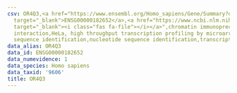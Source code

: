 ```yaml
---
csv: OR4Q3,<a href="https://www.ensembl.org/Homo_sapiens/Gene/Summary?db=core;g=ENSG00000182652"
  target="_blank">ENSG00000182652</a>,<a href="https://www.ncbi.nlm.nih.gov/pubmed/17216044"
  target="_blank"><i class="fas fa-file"></i></a>",chromatin immunoprecipitation assay,direct
  interaction,HeLa, high throughput transcription profiling by microarray,nucleotide
  sequence identification,nucleotide sequence identification,transcriptional regulation,
data_alias: OR4Q3
data_id: ENSG00000182652
data_numevidence: 1
data_species: Homo sapiens
data_taxid: '9606'
title: OR4Q3
---
```

